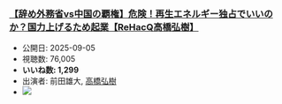 ### [【辞め外務省vs中国の覇権】危険！再生エネルギー独占でいいのか？国力上げるため起業【ReHacQ高橋弘樹】](https://www.youtube.com/watch?v=p2jDfLSd2P0)
-   公開日: 2025-09-05
-   視聴数: 76,005
-   **いいね数: 1,299**
-   出演者: 前田雄大, [高橋弘樹](/rehacq_fan/people/高橋弘樹 "wikilink")
- [![](https://img.youtube.com/vi/p2jDfLSd2P0/hqdefault.jpg)](https://www.youtube.com/watch?v=p2jDfLSd2P0)
